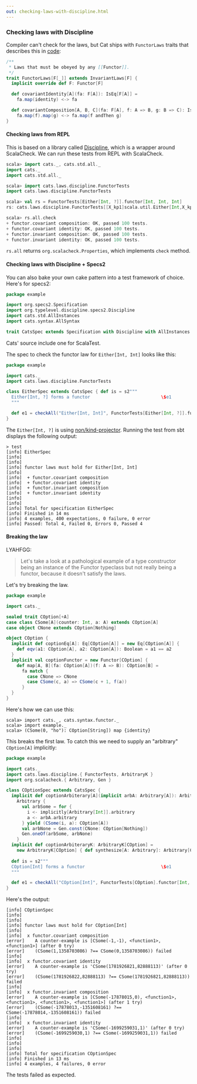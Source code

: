 ```yaml
---
out: checking-laws-with-discipline.html
---
```


  [FunctorLawsSource]: $catsBaseUrl$/laws/src/main/scala/cats/laws/FunctorLaws.scala
  [kindProjector]: https://github.com/non/kind-projector
  [Discipline]: http://typelevel.org/blog/2013/11/17/discipline.html

### Checking laws with Discipline

Compiler can't check for the laws, but Cat ships with `FunctorLaws` traits that describes this in [code][FunctorLawsSource]:

```scala
/**
 * Laws that must be obeyed by any [[Functor]].
 */
trait FunctorLaws[F[_]] extends InvariantLaws[F] {
  implicit override def F: Functor[F]

  def covariantIdentity[A](fa: F[A]): IsEq[F[A]] =
    fa.map(identity) <-> fa

  def covariantComposition[A, B, C](fa: F[A], f: A => B, g: B => C): IsEq[F[C]] =
    fa.map(f).map(g) <-> fa.map(f andThen g)
}
```

#### Checking laws from REPL

This is based on a library called [Discipline][Discipline], which is a wrapper around ScalaCheck.
We can run these tests from REPL with ScalaCheck.

```scala
scala> import cats._, cats.std.all._
import cats._
import cats.std.all._

scala> import cats.laws.discipline.FunctorTests
import cats.laws.discipline.FunctorTests

scala> val rs = FunctorTests[Either[Int, ?]].functor[Int, Int, Int]
rs: cats.laws.discipline.FunctorTests[[X_kp1]scala.util.Either[Int,X_kp1]]#RuleSet = cats.laws.discipline.FunctorTests\$\$anon\$2@7993373d

scala> rs.all.check
+ functor.covariant composition: OK, passed 100 tests.
+ functor.covariant identity: OK, passed 100 tests.
+ functor.invariant composition: OK, passed 100 tests.
+ functor.invariant identity: OK, passed 100 tests.
```

`rs.all` returns `org.scalacheck.Properties`, which implements `check` method.

#### Checking laws with Discipline + Specs2

You can also bake your own cake pattern into a test framework of choice.
Here's for specs2:

```scala
package example

import org.specs2.Specification
import org.typelevel.discipline.specs2.Discipline
import cats.std.AllInstances
import cats.syntax.AllSyntax

trait CatsSpec extends Specification with Discipline with AllInstances with AllSyntax
```

Cats' source include one for ScalaTest.

The spec to check the functor law for `Either[Int, Int]` looks like this:

```scala
package example

import cats._
import cats.laws.discipline.FunctorTests

class EitherSpec extends CatsSpec { def is = s2"""
  Either[Int, ?] forms a functor                           \$e1
  """

  def e1 = checkAll("Either[Int, Int]", FunctorTests[Either[Int, ?]].functor[Int, Int, Int])
}
```

The `Either[Int, ?]` is using [non/kind-projector][kindProjector].
Running the test from sbt displays the following output:

```
> test
[info] EitherSpec
[info]   
[info] 
[info] functor laws must hold for Either[Int, Int]
[info] 
[info]  + functor.covariant composition
[info]  + functor.covariant identity
[info]  + functor.invariant composition
[info]  + functor.invariant identity
[info] 
[info]   
[info] Total for specification EitherSpec
[info] Finished in 14 ms
[info] 4 examples, 400 expectations, 0 failure, 0 error
[info] Passed: Total 4, Failed 0, Errors 0, Passed 4
```

#### Breaking the law

LYAHFGG:

> Let's take a look at a pathological example of a type constructor being an instance of the Functor typeclass but not really being a functor, because it doesn't satisfy the laws. 

Let's try breaking the law.

```scala
package example

import cats._

sealed trait COption[+A]
case class CSome[A](counter: Int, a: A) extends COption[A]
case object CNone extends COption[Nothing]

object COption {
  implicit def coptionEq[A]: Eq[COption[A]] = new Eq[COption[A]] {
    def eqv(a1: COption[A], a2: COption[A]): Boolean = a1 == a2
  }
  implicit val coptionFunctor = new Functor[COption] {
    def map[A, B](fa: COption[A])(f: A => B): COption[B] =
      fa match {
        case CNone => CNone
        case CSome(c, a) => CSome(c + 1, f(a))
      }
  }
}
```

Here's how we can use this:

```console:new
scala> import cats._, cats.syntax.functor._
scala> import example._
scala> (CSome(0, "ho"): COption[String]) map {identity}
```

This breaks the first law.
To catch this we need to supply an "arbitrary" `COption[A]` implicitly:

```scala
package example

import cats._
import cats.laws.discipline.{ FunctorTests, ArbitraryK }
import org.scalacheck.{ Arbitrary, Gen }

class COptionSpec extends CatsSpec { 
  implicit def coptionArbiterary[A](implicit arbA: Arbitrary[A]): Arbitrary[COption[A]] =
    Arbitrary {
      val arbSome = for {
        i <- implicitly[Arbitrary[Int]].arbitrary
        a <- arbA.arbitrary
      } yield (CSome(i, a): COption[A])
      val arbNone = Gen.const(CNone: COption[Nothing])
      Gen.oneOf(arbSome, arbNone)
    }
  implicit def coptionArbiteraryK: ArbitraryK[COption] =
    new ArbitraryK[COption] { def synthesize[A: Arbitrary]: Arbitrary[COption[A]] = implicitly }
  
  def is = s2"""
  COption[Int] forms a functor                             \$e1
  """

  def e1 = checkAll("COption[Int]", FunctorTests[COption].functor[Int, Int, Int])
}
```

Here's the output:

```
[info] COptionSpec
[info]   
[info] 
[info] functor laws must hold for COption[Int]
[info] 
[info]  x functor.covariant composition
[error]    A counter-example is [CSome(-1,-1), <function1>, <function1>] (after 0 try)
[error]    (CSome(1,1358703086) ?== CSome(0,1358703086)) failed
[info] 
[info]  x functor.covariant identity
[error]    A counter-example is 'CSome(1781926821,82888113)' (after 0 try)
[error]    (CSome(1781926822,82888113) ?== CSome(1781926821,82888113)) failed
[info] 
[info]  x functor.invariant composition
[error]    A counter-example is [CSome(-17878015,0), <function1>, <function1>, <function1>, <function1>] (after 1 try)
[error]    (CSome(-17878013,-1351608161) ?== CSome(-17878014,-1351608161)) failed
[info] 
[info]  x functor.invariant identity
[error]    A counter-example is 'CSome(-1699259031,1)' (after 0 try)
[error]    (CSome(-1699259030,1) ?== CSome(-1699259031,1)) failed
[info] 
[info] 
[info]   
[info] Total for specification COptionSpec
[info] Finished in 13 ms
[info] 4 examples, 4 failures, 0 error
```

The tests failed as expected.
